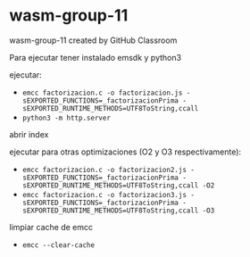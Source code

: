 # wasm-group-11
wasm-group-11 created by GitHub Classroom

Para ejecutar tener instalado emsdk y python3

ejecutar: 
- ``emcc factorizacion.c -o factorizacion.js -sEXPORTED_FUNCTIONS=_factorizacionPrima -sEXPORTED_RUNTIME_METHODS=UTF8ToString,ccall``
- ``python3 -m http.server``

abrir index

ejecutar para otras optimizaciones (O2 y O3 respectivamente):
- ``emcc factorizacion.c -o factorizacion2.js -sEXPORTED_FUNCTIONS=_factorizacionPrima -sEXPORTED_RUNTIME_METHODS=UTF8ToString,ccall -O2``
- ``emcc factorizacion.c -o factorizacion3.js -sEXPORTED_FUNCTIONS=_factorizacionPrima -sEXPORTED_RUNTIME_METHODS=UTF8ToString,ccall -O3``

limpiar cache de emcc
- ``emcc --clear-cache``